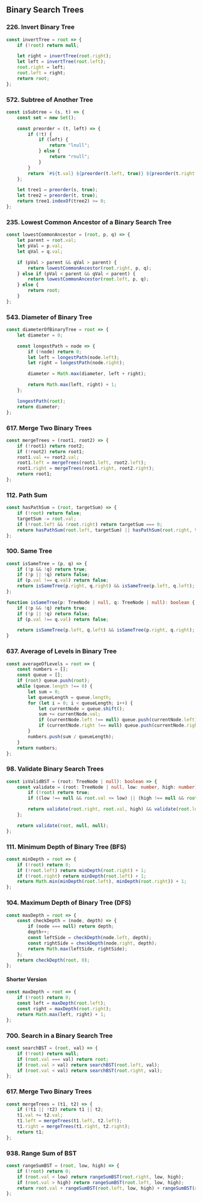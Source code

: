 ## Binary Search Trees

### 226. Invert Binary Tree

```javascript
const invertTree = root => {
	if (!root) return null;

	let right = invertTree(root.right);
	let left = invertTree(root.left);
	root.right = left;
	root.left = right;
	return root;
};
```

### 572. Subtree of Another Tree

```javascript
const isSubtree = (s, t) => {
	const set = new Set();

	const preorder = (t, left) => {
		if (!t) {
			if (left) {
				return "lnull";
			} else {
				return "rnull";
			}
		}
		return `#${t.val} ${preorder(t.left, true)} ${preorder(t.right, false)}`;
	};

	let tree1 = preorder(s, true);
	let tree2 = preorder(t, true);
	return tree1.indexOf(tree2) >= 0;
};
```

### 235. Lowest Common Ancestor of a Binary Search Tree

```javascript
const lowestCommonAncestor = (root, p, q) => {
	let parent = root.val;
	let pVal = p.val;
	let qVal = q.val;

	if (pVal > parent && qVal > parent) {
		return lowestCommonAncestor(root.right, p, q);
	} else if (pVal < parent && qVal < parent) {
		return lowestCommonAncestor(root.left, p, q);
	} else {
		return root;
	}
};
```

### 543. Diameter of Binary Tree

```javascript
const diameterOfBinaryTree = root => {
	let diameter = 0;

	const longestPath = node => {
		if (!node) return 0;
		let left = longestPath(node.left);
		let right = longestPath(node.right);

		diameter = Math.max(diameter, left + right);

		return Math.max(left, right) + 1;
	};

	longestPath(root);
	return diameter;
};
```

### 617. Merge Two Binary Trees

```javascript
const mergeTrees = (root1, root2) => {
	if (!root1) return root2;
	if (!root2) return root1;
	root1.val += root2.val;
	root1.left = mergeTrees(root1.left, root2.left);
	root1.right = mergeTrees(root1.right, root2.right);
	return root1;
};
```

### 112. Path Sum

```javascript
const hasPathSum = (root, targetSum) => {
	if (!root) return false;
	targetSum -= root.val;
	if (!root.left && !root.right) return targetSum === 0;
	return hasPathSum(root.left, targetSum) || hasPathSum(root.right, targetSum);
};
```

### 100. Same Tree

```javascript
const isSameTree = (p, q) => {
	if (!p && !q) return true;
	if (!p || !q) return false;
	if (p.val !== q.val) return false;
	return isSameTree(p.right, q.right) && isSameTree(p.left, q.left);
};
```

```typescript
function isSameTree(p: TreeNode | null, q: TreeNode | null): boolean {
	if (!p && !q) return true;
	if (!p || !q) return false;
	if (p.val !== q.val) return false;

	return isSameTree(p.left, q.left) && isSameTree(p.right, q.right);
}
```

### 637. Average of Levels in Binary Tree

```javascript
const averageOfLevels = root => {
	const numbers = [];
	const queue = [];
	if (root) queue.push(root);
	while (queue.length !== 0) {
		let sum = 0;
		let queueLength = queue.length;
		for (let i = 0; i < queueLength; i++) {
			let currentNode = queue.shift();
			sum += currentNode.val;
			if (currentNode.left !== null) queue.push(currentNode.left);
			if (currentNode.right !== null) queue.push(currentNode.right);
		}
		numbers.push(sum / queueLength);
	}
	return numbers;
};
```

### 98. Validate Binary Search Trees

```typescript
const isValidBST = (root: TreeNode | null): boolean => {
	const validate = (root: TreeNode | null, low: number, high: number): boolean => {
		if (!root) return true;
		if ((low !== null && root.val <= low) || (high !== null && root.val >= high)) return false;

		return validate(root.right, root.val, high) && validate(root.left, low, root.val);
	};

	return validate(root, null, null);
};
```

### 111. Minimum Depth of Binary Tree (BFS)

```javascript
const minDepth = root => {
	if (!root) return 0;
	if (!root.left) return minDepth(root.right) + 1;
	if (!root.right) return minDepth(root.left) + 1;
	return Math.min(minDepth(root.left), minDepth(root.right)) + 1;
};
```

### 104. Maximum Depth of Binary Tree (DFS)

```javascript
const maxDepth = root => {
	const checkDepth = (node, depth) => {
		if (node === null) return depth;
		depth++;
		const leftSide = checkDepth(node.left, depth);
		const rightSide = checkDepth(node.right, depth);
		return Math.max(leftSide, rightSide);
	};
	return checkDepth(root, 0);
};
```

#### Shorter Version

```javascript
const maxDepth = root => {
	if (!root) return 0;
	const left = maxDepth(root.left);
	const right = maxDepth(root.right);
	return Math.max(left, right) + 1;
};
```

### 700. Search in a Binary Search Tree

```javascript
const searchBST = (root, val) => {
	if (!root) return null;
	if (root.val === val) return root;
	if (root.val > val) return searchBST(root.left, val);
	if (root.val < val) return searchBST(root.right, val);
};
```

### 617. Merge Two Binary Trees

```javascript
const mergeTrees = (t1, t2) => {
	if (!t1 || !t2) return t1 || t2;
	t1.val += t2.val;
	t1.left = mergeTrees(t1.left, t2.left);
	t1.right = mergeTrees(t1.right, t2.right);
	return t1;
};
```

### 938. Range Sum of BST

```javascript
const rangeSumBST = (root, low, high) => {
	if (!root) return 0;
	if (root.val < low) return rangeSumBST(root.right, low, high);
	if (root.val > high) return rangeSumBST(root.left, low, high);
	return root.val + rangeSumBST(root.left, low, high) + rangeSumBST(root.right, low, high);
};
```
